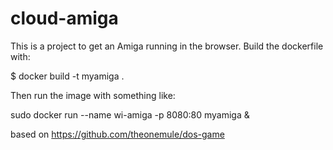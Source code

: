# cloud-amiga

This is a project to get an Amiga running in the browser.  Build the dockerfile with:

$ docker build -t myamiga .

Then run the image with something like:

sudo docker run --name wi-amiga -p 8080:80 myamiga &

based on https://github.com/theonemule/dos-game
